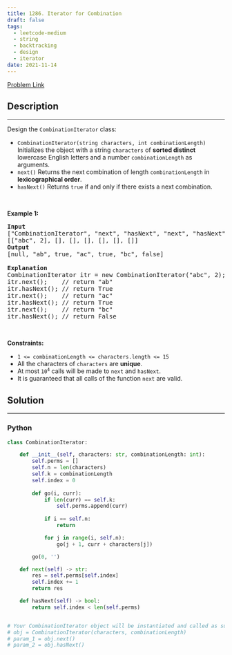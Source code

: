 ```yaml
---
title: 1286. Iterator for Combination
draft: false
tags: 
  - leetcode-medium
  - string
  - backtracking
  - design
  - iterator
date: 2021-11-14
---
```


[Problem Link](https://leetcode.com/problems/iterator-for-combination/)

## Description

---
<p>Design the <code>CombinationIterator</code> class:</p>

<ul>
	<li><code>CombinationIterator(string characters, int combinationLength)</code> Initializes the object with a string <code>characters</code> of <strong>sorted distinct</strong> lowercase English letters and a number <code>combinationLength</code> as arguments.</li>
	<li><code>next()</code> Returns the next combination of length <code>combinationLength</code> in <strong>lexicographical order</strong>.</li>
	<li><code>hasNext()</code> Returns <code>true</code> if and only if there exists a next combination.</li>
</ul>

<p>&nbsp;</p>
<p><strong class="example">Example 1:</strong></p>

<pre>
<strong>Input</strong>
[&quot;CombinationIterator&quot;, &quot;next&quot;, &quot;hasNext&quot;, &quot;next&quot;, &quot;hasNext&quot;, &quot;next&quot;, &quot;hasNext&quot;]
[[&quot;abc&quot;, 2], [], [], [], [], [], []]
<strong>Output</strong>
[null, &quot;ab&quot;, true, &quot;ac&quot;, true, &quot;bc&quot;, false]

<strong>Explanation</strong>
CombinationIterator itr = new CombinationIterator(&quot;abc&quot;, 2);
itr.next();    // return &quot;ab&quot;
itr.hasNext(); // return True
itr.next();    // return &quot;ac&quot;
itr.hasNext(); // return True
itr.next();    // return &quot;bc&quot;
itr.hasNext(); // return False
</pre>

<p>&nbsp;</p>
<p><strong>Constraints:</strong></p>

<ul>
	<li><code>1 &lt;= combinationLength &lt;= characters.length &lt;= 15</code></li>
	<li>All the characters of <code>characters</code> are <strong>unique</strong>.</li>
	<li>At most <code>10<sup>4</sup></code> calls will be made to <code>next</code> and <code>hasNext</code>.</li>
	<li>It is guaranteed that all calls of the function <code>next</code> are valid.</li>
</ul>


## Solution

---
### Python
``` py title='iterator-for-combination'
class CombinationIterator:

    def __init__(self, characters: str, combinationLength: int):
        self.perms = []
        self.n = len(characters)
        self.k = combinationLength
        self.index = 0
        
        def go(i, curr):
            if len(curr) == self.k:
                self.perms.append(curr)
            
            if i == self.n:
                return

            for j in range(i, self.n):
                go(j + 1, curr + characters[j])

        go(0, '')

    def next(self) -> str:
        res = self.perms[self.index]
        self.index += 1
        return res

    def hasNext(self) -> bool:
        return self.index < len(self.perms)


# Your CombinationIterator object will be instantiated and called as such:
# obj = CombinationIterator(characters, combinationLength)
# param_1 = obj.next()
# param_2 = obj.hasNext()
```

